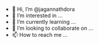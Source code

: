 - 👋 Hi, I’m @jagannathdora
- 👀 I’m interested in ...
- 🌱 I’m currently learning ...
- 💞️ I’m looking to collaborate on ...
- 📫 How to reach me ...

<!---
jagannathdora/jagannathdora is a ✨ special ✨ repository because its `README.md` (this file) appears on your GitHub profile.
You can click the Preview link to take a look at your changes.
--->
